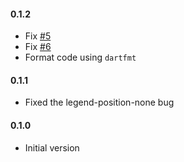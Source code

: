 #### 0.1.2
- Fix [#5]([https://github.com/jolleekin/modern_charts/issues/5)
- Fix [#6]([https://github.com/jolleekin/modern_charts/issues/6)
- Format code using `dartfmt`

#### 0.1.1
- Fixed the legend-position-none bug

#### 0.1.0
-	Initial version